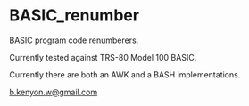 # BASIC_renumber

BASIC program code renumberers.

Currently tested against TRS-80 Model 100 BASIC.

Currently there are both an AWK and a BASH implementations.

b.kenyon.w@gmail.com
